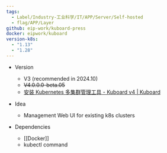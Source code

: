 ```yaml
---
tags:
  - Label/Industry-工业科学/IT/APP/Server/Self-hosted
  - flag/APP/Layer
github: eip-work/kuboard-press
docker: eipwork/kuboard
version-k8s:
  - "1.13"
  - "1.28"
---
```


- Version
    - V3 (recommended in 2024.10)
    - ~~V4.0.0.0-beta.05~~
    - [安装 Kubernetes 多集群管理工具 - Kuboard v4 | Kuboard](https://kuboard.cn/v4/install/#%E8%87%B4-kuboard-v3-%E7%94%A8%E6%88%B7)

- Idea
    - Management Web UI for existing k8s clusters

- Dependencies
    - [[Docker]]
    - kubectl command
